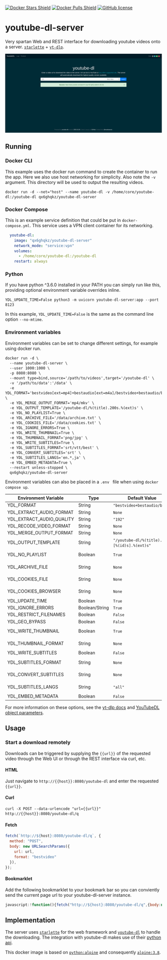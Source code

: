 [![Docker Stars Shield](https://img.shields.io/docker/stars/qx6ghqkz/youtube-dl-server.svg?style=flat-square)](https://hub.docker.com/r/qx6ghqkz/youtube-dl-server/)
[![Docker Pulls Shield](https://img.shields.io/docker/pulls/qx6ghqkz/youtube-dl-server.svg?style=flat-square)](https://hub.docker.com/r/qx6ghqkz/youtube-dl-server/)
[![GitHub license](https://img.shields.io/badge/license-MIT-blue.svg?style=flat-square)](https://raw.githubusercontent.com/qx6ghqkz/youtube-dl-server/master/LICENSE)

# youtube-dl-server

Very spartan Web and REST interface for downloading youtube videos onto a server. [`starlette`](https://github.com/encode/starlette) + [`yt-dlp`](https://github.com/yt-dlp/yt-dlp).

![screenshot][1]

## Running

### Docker CLI

This example uses the docker run command to create the container to run the app. Here we also use host networking for simplicity. Also note the `-v` argument. This directory will be used to output the resulting videos.

```shell
docker run -d --net="host" --name youtube-dl -v /home/core/youtube-dl:/youtube-dl qx6ghqkz/youtube-dl-server
```

### Docker Compose

This is an example service definition that could be put in `docker-compose.yml`. This service uses a VPN client container for its networking.

```yml
  youtube-dl:
    image: "qx6ghqkz/youtube-dl-server"
    network_mode: "service:vpn"
    volumes:
      - /home/core/youtube-dl:/youtube-dl
    restart: always
```

### Python

If you have python ^3.6.0 installed in your PATH you can simply run like this, providing optional environment variable overrides inline.

```shell
YDL_UPDATE_TIME=False python3 -m uvicorn youtube-dl-server:app --port 8123
```

In this example, `YDL_UPDATE_TIME=False` is the same as the command line option `--no-mtime`.

### Environment variables

Environment variables can be set to change different settings, for example using docker run.

```shell
docker run -d \
  --name youtube-dl-server \
  --user 1000:1000 \
  -p 8080:8080 \
  --mount type=bind,source='/path/to/videos',target='/youtube-dl' \
  -v '/path/to/data':'/data' \
  -e YDL_FORMAT='bestvideo[ext=mp4]+bestaudio[ext=m4a]/bestvideo+bestaudio/best' \
  -e YDL_MERGE_OUTPUT_FORMAT='mp4/mkv' \
  -e YDL_OUTPUT_TEMPLATE='/youtube-dl/%(title).200s.%(ext)s' \
  -e YDL_NO_PLAYLIST=True \
  -e YDL_ARCHIVE_FILE='/data/archive.txt' \
  -e YDL_COOKIES_FILE='/data/cookies.txt' \
  -e YDL_IGNORE_ERRORS=True \
  -e YDL_WRITE_THUMBNAIL=True \
  -e YDL_THUMBNAIL_FORMAT='png/jpg' \
  -e YDL_WRITE_SUBTITLES=True \
  -e YDL_SUBTITLES_FORMAT='srt/vtt/best' \
  -e YDL_CONVERT_SUBTITLES='srt' \
  -e YDL_SUBTITLES_LANGS='en.*,ja' \
  -e YDL_EMBED_METADATA=True \
  --restart unless-stopped \
  qx6ghqkz/youtube-dl-server
```
Environment variables can also be placed in a `.env ` file when using `docker compose up`.

| Environment Variable      | Type           | Default Value                                  | Notes                                                |
| ------------------------- | -------------- |----------------------------------------------- | ---------------------------------------------------- |
| YDL_FORMAT                | String         | `"bestvideo+bestaudio/best"`                   |                                                      |
| YDL_EXTRACT_AUDIO_FORMAT  | String         | `None`                                         | Set via web interface                                |
| YDL_EXTRACT_AUDIO_QUALITY | String         | `"192"`                                        |                                                      |
| YDL_RECODE_VIDEO_FORMAT   | String         | `None`                                         | Set via web interface                                |
| YDL_MERGE_OUTPUT_FORMAT   | String         | `None`                                         |                                                      |
| YDL_OUTPUT_TEMPLATE       | String         | `"/youtube-dl/%(title).200s [%(id)s].%(ext)s"` |                                                      |
| YDL_NO_PLAYLIST           | Boolean        | `True`                                         | Only download video if URL also references playlist  |
| YDL_ARCHIVE_FILE          | String         | `None`                                         | Path to download archive, e.g. `"/data/archive.txt"` |
| YDL_COOKIES_FILE          | String         | `None`                                         | Path to cookie file, e.g. `"/data/cookies.txt"`      |
| YDL_COOKIES_BROWSER       | String         | `None`                                         | Name of browser, e.g. `"firefox"`                    |
| YDL_UPDATE_TIME           | Boolean        | `True`                                         |                                                      |
| YDL_IGNORE_ERRORS         | Boolean/String | `True`                                         | `True/False/"only_download"`                         |
| YDL_RESTRICT_FILENAMES    | Boolean        | `False`                                        |                                                      |
| YDL_GEO_BYPASS            | Boolean        | `False`                                        |                                                      |
| YDL_WRITE_THUMBNAIL       | Boolean        | `True`                                         | Thumbnail will be embedded                           |
| YDL_THUMBNAIL_FORMAT      | String         | `None`                                         | Image format to download and embed, e.g. `"png/jpg"` |
| YDL_WRITE_SUBTITLES       | Boolean        | `False`                                        | Subtitles will be embedded                           |
| YDL_SUBTITLES_FORMAT      | String         | `None`                                         | Subtitle format preference, e.g. `"srt/vtt/best"`    |
| YDL_CONVERT_SUBTITLES     | String         | `None`                                         | Convert subtitles to format, e.g. `"srt"`            |
| YDL_SUBTITLES_LANGS       | String         | `"all"`                                        | Can specify multiple, e.g. `"en.*,ja"`               |
| YDL_EMBED_METADATA        | Boolean        | `False`                                        |                                                      |

For more information on these options, see the [yt-dlp docs](https://github.com/yt-dlp/yt-dlp?tab=readme-ov-file#usage-and-options) and [YouTubeDL object parameters](https://github.com/yt-dlp/yt-dlp/blob/12b248ce60be1aa1362edd839d915bba70dbee4b/yt_dlp/YoutubeDL.py#L176-L565).

## Usage

### Start a download remotely

Downloads can be triggered by supplying the `{{url}}` of the requested video through the Web UI or through the REST interface via curl, etc.

#### HTML

Just navigate to `http://{{host}}:8080/youtube-dl` and enter the requested `{{url}}`.

#### Curl

```shell
curl -X POST --data-urlencode "url={{url}}" http://{{host}}:8080/youtube-dl/q
```

#### Fetch

```javascript
fetch(`http://${host}:8080/youtube-dl/q`, {
  method: "POST",
  body: new URLSearchParams({
    url: url,
    format: "bestvideo"
  }),
});
```

#### Bookmarklet

Add the following bookmarklet to your bookmark bar so you can conviently send the current page url to your youtube-dl-server instance.

```javascript
javascript:!function(){fetch("http://${host}:8080/youtube-dl/q",{body:new URLSearchParams({url:window.location.href,format:"bestvideo"}),method:"POST"})}();
```

## Implementation

The server uses [`starlette`](https://github.com/encode/starlette) for the web framework and [`youtube-dl`](https://github.com/rg3/youtube-dl) to handle the downloading. The integration with youtube-dl makes use of their [python api](https://github.com/rg3/youtube-dl#embedding-youtube-dl).

This docker image is based on [`python:alpine`](https://registry.hub.docker.com/_/python/) and consequently [`alpine:3.8`](https://hub.docker.com/_/alpine/).

[1]:youtube-dl-server.png
